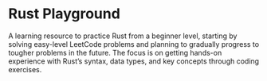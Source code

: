 # Rust Playground

A learning resource to practice Rust from a beginner level, starting by solving easy-level LeetCode problems and planning to gradually progress to tougher problems in the future. 
The focus is on getting hands-on experience with Rust’s syntax, data types, and key concepts through coding exercises. 

